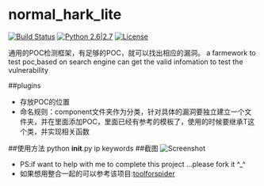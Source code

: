 # normal_hark_lite


[![Build Status](http://nanshihui.github.io/public/status.svg)](http://nanshihui.github.io/2016/01/21/ToolForSpider%E7%AE%80%E4%BB%8B/) [![Python 2.6|2.7](http://nanshihui.github.io/public/python.svg)](https://www.python.org/) [![License](http://nanshihui.github.io/public/license.svg)](http://nanshihui.github.io/2016/01/21/ToolForSpider%E7%AE%80%E4%BB%8B/) 

通用的POC检测框架，有足够的POC，就可以找出相应的漏洞。
a farmework to test poc,based on search engine can get the valid infomation to test the vulnerability

##plugins
* 存放POC的位置
* 命名规则：component文件夹作为分类，针对具体的漏洞要独立建立一个文件夹，并在里面添加POC，里面已经有参考的模板了，使用的时候要继承T这个类，并实现相关函数

##使用方法
    python  __init__.py ip keywords
##截图
![Screenshot](http://nanshihui.github.io/public/normal_hack_lite.png)
* PS:if want to help with me to complete this project ...please fork it ^_^  
* 如果想用整合一起的可以参考该项目:[toolforspider](https://github.com/nanshihui/toolforspider)